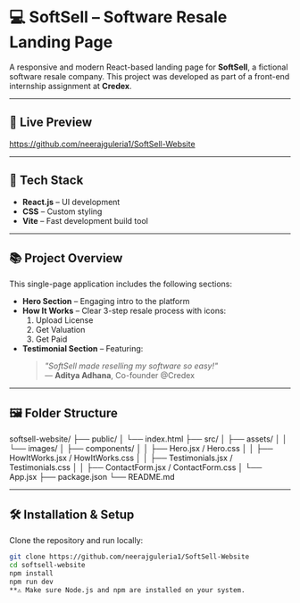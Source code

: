 # 💻 SoftSell – Software Resale Landing Page

A responsive and modern React-based landing page for **SoftSell**, a fictional software resale company. This project was developed as part of a front-end internship assignment at **Credex**.

---

## 🚀 Live Preview

https://github.com/neerajguleria1/SoftSell-Website

---

## 🧰 Tech Stack

- **React.js** – UI development
- **CSS** – Custom styling
- **Vite** – Fast development build tool

---

## 📚 Project Overview

This single-page application includes the following sections:

- **Hero Section** – Engaging intro to the platform
- **How It Works** – Clear 3-step resale process with icons:
  1. Upload License
  2. Get Valuation
  3. Get Paid
- **Testimonial Section** – Featuring:
  > _"SoftSell made reselling my software so easy!"_  
  > — **Aditya Adhana**, Co-founder @Credex

---

## 🖼️ Folder Structure
softsell-website/
├── public/
│ └── index.html
├── src/
│ ├── assets/
│ │ └── images/
│ ├── components/
│ │ ├── Hero.jsx / Hero.css
│ │ ├── HowItWorks.jsx / HowItWorks.css
│ │ ├── Testimonials.jsx / Testimonials.css
│ │ ├── ContactForm.jsx / ContactForm.css
│ └── App.jsx
├── package.json
└── README.md


---

## 🛠️ Installation & Setup

Clone the repository and run locally:

```bash
git clone https://github.com/neerajguleria1/SoftSell-Website
cd softsell-website
npm install
npm run dev
**⚠️ Make sure Node.js and npm are installed on your system.
